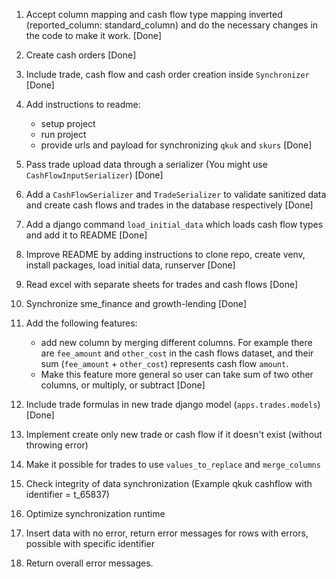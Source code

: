1. Accept column mapping and cash flow type mapping inverted (reported_column: standard_column) and do the necessary
   changes in the code to make it work. [Done]
2. Create cash orders [Done]
3. Include trade, cash flow and cash order creation inside `Synchronizer` [Done]
4. Add instructions to readme:
    - setup project
    - run project
    - provide urls and payload for synchronizing `qkuk` and `skurs` [Done]
5. Pass trade upload data through a serializer (You might use `CashFlowInputSerializer`) [Done]
6. Add a `CashFlowSerializer` and `TradeSerializer` to validate sanitized data and create cash flows and trades in the
   database respectively [Done]
7. Add a django command `load_initial_data` which loads cash flow types and add it to README [Done]
8. Improve README by adding instructions to clone repo, create venv, install packages, load initial data,
   runserver [Done]

9. Read excel with separate sheets for trades and cash flows [Done]
10. Synchronize sme_finance and growth-lending [Done]
11. Add the following features:
    - add new column by merging different columns. For example there are `fee_amount` and `other_cost`
      in the cash flows dataset, and their sum (`fee_amount` + `other_cost`) represents cash flow `amount`.
    - Make this feature more general so user can take sum of two other columns, or multiply, or subtract [Done]

12. Include trade formulas in new trade django model (`apps.trades.models`) [Done]
13. Implement create only new trade or cash flow if it doesn't exist (without throwing error)
14. Make it possible for trades to use `values_to_replace` and `merge_columns`
15. Check integrity of data synchronization (Example qkuk cashflow with identifier = t_65837)
16. Optimize synchronization runtime
17. Insert data with no error, return error messages for rows with errors, possible with specific identifier
18. Return overall error messages.




